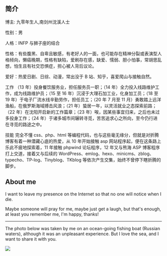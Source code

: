 ## 简介

博主: 九零年生人,南剑州沈溪人士

性别：男

人格：INFP 与狮子座的结合

性格：有些腹黑、自卑且敏感，有老好人的一面，也可能存在精神分裂或表演型人格倾向，懒癌晚期，性格有缺陷，爱刷存在感，缺爱、懦弱、胆小怕事，常胡思乱想，怕生且有社交恐惧症，担心被人背后议论。

爱好：热爱日剧、日综、动漫，常出没于 B 站、知乎，喜爱爬山与接触自然。

工作
（13 年）投身餐饮服务业，担任服务员一职；（14 年）全力投入线路维护工作，成为线路维护员；（15 至 16 年）沉浸于大理石加工业，化身加工员；（18 至 19 年）于电子厂流水线辛勤劳作，担任员工；（20 年 7 月至 11 月）勇敢踏上远洋渔船，在俄罗斯海域搏击风浪；（21 年）蛰居一年，以灵活就业之态探索前路；（22 年）在沈阳开启新的工作篇章；（23 年）唉，因某些事宜归来，之后也未过多投身工作；（24 年）于诸多城市间辗转寻觅，苦苦追求心之所向，至今仍行进在寻觅的路途之中。

技能
完全不懂 css、php、html 等编程代码，也与这些毫无缘分，但就是对折腾博客有着一种潜藏心底的热爱，从 10 年开始接触 asp 网站程序起，便在这条路上乐此不疲地探索着，11 年接触 phpwind 论坛程序，12 年又与熊海 ASP 博客程序打上交道，接着又与后续的 WordPress、emlog、hexo、minicms、zblog、typecho、TP-log、Tinyblog、TKblog 等依次产生交集，始终不曾停下瞎折腾的脚步。

## About me

I want to leave my presence on the Internet so that no one will notice when I die.

Maybe someone will pray for me, maybe just get a laugh, but that's enough, at least you remember me, I'm happy, thanks!

---

The photo below was taken by me on an ocean-going fishing boat (Russian waters), although it was an unpleasant experience. But I love the sea, and I want to share it with you.

![](https://weebs.neocities.org/img/22/2020-1221-2122-05.jpg)
